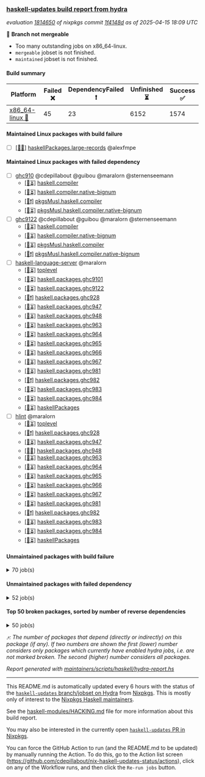 ### [haskell-updates build report from hydra](https://hydra.nixos.org/jobset/nixpkgs/haskell-updates)
*evaluation [1814650](https://hydra.nixos.org/eval/1814650) of nixpkgs commit [1f4148d](https://github.com/NixOS/nixpkgs/commits/1f4148dbc698ea0e8856a043819f8b4b2dd70e71) as of 2025-04-15 18:09 UTC*

🔴 **Branch not mergeable**
  * Too many outstanding jobs on x86_64-linux.
  * `mergeable` jobset is not finished.
  * `maintained` jobset is not finished.

#### Build summary

 | Platform | Failed ❌ | DependencyFailed ❗ | Unfinished ⏳ | Success ✅ | 
 | --- | --- | --- | --- | --- | 
 | [x86_64-linux 🐧](https://hydra.nixos.org/eval/1814650?filter=.x86_64-linux) | 45 | 23 | 6152 | 1574 | 
#### Maintained Linux packages with build failure
- [ ] [[🐧❌]](https://hydra.nixos.org/build/295094961) [haskellPackages.large-records](https://hydra.nixos.org/eval/1814650?filter=haskellPackages.large-records) @alexfmpe
#### Maintained Linux packages with failed dependency
- [ ] [ghc910](https://hydra.nixos.org/eval/1814650?filter=ghc910) @cdepillabout @guibou @maralorn @sternenseemann
  - [[🐧⏳]](https://hydra.nixos.org/build/295090399) [haskell.compiler](https://hydra.nixos.org/eval/1814650?filter=haskell.compiler.ghc910)
  - [[🐧⏳]](https://hydra.nixos.org/build/295090426) [haskell.compiler.native-bignum](https://hydra.nixos.org/eval/1814650?filter=haskell.compiler.native-bignum.ghc910)
  - [[🐧❗]](https://hydra.nixos.org/build/295098527) [pkgsMusl.haskell.compiler](https://hydra.nixos.org/eval/1814650?filter=pkgsMusl.haskell.compiler.ghc910)
  - [[🐧⏳]](https://hydra.nixos.org/build/295098557) [pkgsMusl.haskell.compiler.native-bignum](https://hydra.nixos.org/eval/1814650?filter=pkgsMusl.haskell.compiler.native-bignum.ghc910)
- [ ] [ghc9122](https://hydra.nixos.org/eval/1814650?filter=ghc9122) @cdepillabout @guibou @maralorn @sternenseemann
  - [[🐧⏳]](https://hydra.nixos.org/build/295090462) [haskell.compiler](https://hydra.nixos.org/eval/1814650?filter=haskell.compiler.ghc9122)
  - [[🐧⏳]](https://hydra.nixos.org/build/295090461) [haskell.compiler.native-bignum](https://hydra.nixos.org/eval/1814650?filter=haskell.compiler.native-bignum.ghc9122)
  - [[🐧⏳]](https://hydra.nixos.org/build/295098584) [pkgsMusl.haskell.compiler](https://hydra.nixos.org/eval/1814650?filter=pkgsMusl.haskell.compiler.ghc9122)
  - [[🐧❗]](https://hydra.nixos.org/build/295098582) [pkgsMusl.haskell.compiler.native-bignum](https://hydra.nixos.org/eval/1814650?filter=pkgsMusl.haskell.compiler.native-bignum.ghc9122)
- [ ] [haskell-language-server](https://hydra.nixos.org/eval/1814650?filter=haskell-language-server) @maralorn
  - [[🐧⏳]](https://hydra.nixos.org/build/295090945) [toplevel](https://hydra.nixos.org/eval/1814650?filter=haskell-language-server)
  - [[🐧⏳]](https://hydra.nixos.org/build/295090565) [haskell.packages.ghc9101](https://hydra.nixos.org/eval/1814650?filter=haskell.packages.ghc9101.haskell-language-server)
  - [[🐧⏳]](https://hydra.nixos.org/build/295090612) [haskell.packages.ghc9122](https://hydra.nixos.org/eval/1814650?filter=haskell.packages.ghc9122.haskell-language-server)
  - [[🐧❗]](https://hydra.nixos.org/build/295090605) [haskell.packages.ghc928](https://hydra.nixos.org/eval/1814650?filter=haskell.packages.ghc928.haskell-language-server)
  - [[🐧⏳]](https://hydra.nixos.org/build/295090655) [haskell.packages.ghc947](https://hydra.nixos.org/eval/1814650?filter=haskell.packages.ghc947.haskell-language-server)
  - [[🐧⏳]](https://hydra.nixos.org/build/295090667) [haskell.packages.ghc948](https://hydra.nixos.org/eval/1814650?filter=haskell.packages.ghc948.haskell-language-server)
  - [[🐧⏳]](https://hydra.nixos.org/build/295090673) [haskell.packages.ghc963](https://hydra.nixos.org/eval/1814650?filter=haskell.packages.ghc963.haskell-language-server)
  - [[🐧⏳]](https://hydra.nixos.org/build/295090732) [haskell.packages.ghc964](https://hydra.nixos.org/eval/1814650?filter=haskell.packages.ghc964.haskell-language-server)
  - [[🐧⏳]](https://hydra.nixos.org/build/295090759) [haskell.packages.ghc965](https://hydra.nixos.org/eval/1814650?filter=haskell.packages.ghc965.haskell-language-server)
  - [[🐧⏳]](https://hydra.nixos.org/build/295090758) [haskell.packages.ghc966](https://hydra.nixos.org/eval/1814650?filter=haskell.packages.ghc966.haskell-language-server)
  - [[🐧⏳]](https://hydra.nixos.org/build/295090766) [haskell.packages.ghc967](https://hydra.nixos.org/eval/1814650?filter=haskell.packages.ghc967.haskell-language-server)
  - [[🐧⏳]](https://hydra.nixos.org/build/295090839) [haskell.packages.ghc981](https://hydra.nixos.org/eval/1814650?filter=haskell.packages.ghc981.haskell-language-server)
  - [[🐧❗]](https://hydra.nixos.org/build/295090907) [haskell.packages.ghc982](https://hydra.nixos.org/eval/1814650?filter=haskell.packages.ghc982.haskell-language-server)
  - [[🐧⏳]](https://hydra.nixos.org/build/295091282) [haskell.packages.ghc983](https://hydra.nixos.org/eval/1814650?filter=haskell.packages.ghc983.haskell-language-server)
  - [[🐧⏳]](https://hydra.nixos.org/build/295090939) [haskell.packages.ghc984](https://hydra.nixos.org/eval/1814650?filter=haskell.packages.ghc984.haskell-language-server)
  - [[🐧⏳]](https://hydra.nixos.org/build/295094180) [haskellPackages](https://hydra.nixos.org/eval/1814650?filter=haskellPackages.haskell-language-server)
- [ ] [hlint](https://hydra.nixos.org/eval/1814650?filter=hlint) @maralorn
  - [[🐧⏳]](https://hydra.nixos.org/build/295098479) [toplevel](https://hydra.nixos.org/eval/1814650?filter=hlint)
  - [[🐧❗]](https://hydra.nixos.org/build/295090568) [haskell.packages.ghc928](https://hydra.nixos.org/eval/1814650?filter=haskell.packages.ghc928.hlint)
  - [[🐧⏳]](https://hydra.nixos.org/build/295090601) [haskell.packages.ghc947](https://hydra.nixos.org/eval/1814650?filter=haskell.packages.ghc947.hlint)
  - [[🐧✅]](https://hydra.nixos.org/build/295090606) [haskell.packages.ghc948](https://hydra.nixos.org/eval/1814650?filter=haskell.packages.ghc948.hlint)
  - [[🐧⏳]](https://hydra.nixos.org/build/295090638) [haskell.packages.ghc963](https://hydra.nixos.org/eval/1814650?filter=haskell.packages.ghc963.hlint)
  - [[🐧⏳]](https://hydra.nixos.org/build/295090661) [haskell.packages.ghc964](https://hydra.nixos.org/eval/1814650?filter=haskell.packages.ghc964.hlint)
  - [[🐧⏳]](https://hydra.nixos.org/build/295090689) [haskell.packages.ghc965](https://hydra.nixos.org/eval/1814650?filter=haskell.packages.ghc965.hlint)
  - [[🐧⏳]](https://hydra.nixos.org/build/295090710) [haskell.packages.ghc966](https://hydra.nixos.org/eval/1814650?filter=haskell.packages.ghc966.hlint)
  - [[🐧⏳]](https://hydra.nixos.org/build/295090719) [haskell.packages.ghc967](https://hydra.nixos.org/eval/1814650?filter=haskell.packages.ghc967.hlint)
  - [[🐧⏳]](https://hydra.nixos.org/build/295090760) [haskell.packages.ghc981](https://hydra.nixos.org/eval/1814650?filter=haskell.packages.ghc981.hlint)
  - [[🐧❗]](https://hydra.nixos.org/build/295090783) [haskell.packages.ghc982](https://hydra.nixos.org/eval/1814650?filter=haskell.packages.ghc982.hlint)
  - [[🐧⏳]](https://hydra.nixos.org/build/295090842) [haskell.packages.ghc983](https://hydra.nixos.org/eval/1814650?filter=haskell.packages.ghc983.hlint)
  - [[🐧⏳]](https://hydra.nixos.org/build/295090813) [haskell.packages.ghc984](https://hydra.nixos.org/eval/1814650?filter=haskell.packages.ghc984.hlint)
  - [[🐧⏳]](https://hydra.nixos.org/build/295094258) [haskellPackages](https://hydra.nixos.org/eval/1814650?filter=haskellPackages.hlint)
#### Unmaintained packages with build failure
<details><summary>70 job(s) </summary>

- [ ] [ghc-lib-parser](https://hydra.nixos.org/eval/1814650?filter=ghc-lib-parser)  ⤴️ 23 | 72
  - [[🐧⏳]](https://hydra.nixos.org/build/295090457) [haskell.packages.ghc8107](https://hydra.nixos.org/eval/1814650?filter=haskell.packages.ghc8107.ghc-lib-parser)
  - [[🐧⏳]](https://hydra.nixos.org/build/295090483) [haskell.packages.ghc902](https://hydra.nixos.org/eval/1814650?filter=haskell.packages.ghc902.ghc-lib-parser)
  - [[🐧✅]](https://hydra.nixos.org/build/295090500) [haskell.packages.ghc9101](https://hydra.nixos.org/eval/1814650?filter=haskell.packages.ghc9101.ghc-lib-parser)
  - [[🐧⏳]](https://hydra.nixos.org/build/295090521) [haskell.packages.ghc9122](https://hydra.nixos.org/eval/1814650?filter=haskell.packages.ghc9122.ghc-lib-parser)
  - [[🐧❌]](https://hydra.nixos.org/build/295090541) [haskell.packages.ghc928](https://hydra.nixos.org/eval/1814650?filter=haskell.packages.ghc928.ghc-lib-parser)
  - [[🐧⏳]](https://hydra.nixos.org/build/295090563) [haskell.packages.ghc947](https://hydra.nixos.org/eval/1814650?filter=haskell.packages.ghc947.ghc-lib-parser)
  - [[🐧✅]](https://hydra.nixos.org/build/295090585) [haskell.packages.ghc948](https://hydra.nixos.org/eval/1814650?filter=haskell.packages.ghc948.ghc-lib-parser)
  - [[🐧✅]](https://hydra.nixos.org/build/295090611) [haskell.packages.ghc963](https://hydra.nixos.org/eval/1814650?filter=haskell.packages.ghc963.ghc-lib-parser)
  - [[🐧⏳]](https://hydra.nixos.org/build/295090632) [haskell.packages.ghc964](https://hydra.nixos.org/eval/1814650?filter=haskell.packages.ghc964.ghc-lib-parser)
  - [[🐧✅]](https://hydra.nixos.org/build/295090658) [haskell.packages.ghc965](https://hydra.nixos.org/eval/1814650?filter=haskell.packages.ghc965.ghc-lib-parser)
  - [[🐧⏳]](https://hydra.nixos.org/build/295090681) [haskell.packages.ghc966](https://hydra.nixos.org/eval/1814650?filter=haskell.packages.ghc966.ghc-lib-parser)
  - [[🐧⏳]](https://hydra.nixos.org/build/295090705) [haskell.packages.ghc967](https://hydra.nixos.org/eval/1814650?filter=haskell.packages.ghc967.ghc-lib-parser)
  - [[🐧❌]](https://hydra.nixos.org/build/295090731) [haskell.packages.ghc981](https://hydra.nixos.org/eval/1814650?filter=haskell.packages.ghc981.ghc-lib-parser)
  - [[🐧❌]](https://hydra.nixos.org/build/295090752) [haskell.packages.ghc982](https://hydra.nixos.org/eval/1814650?filter=haskell.packages.ghc982.ghc-lib-parser)
  - [[🐧⏳]](https://hydra.nixos.org/build/295090777) [haskell.packages.ghc983](https://hydra.nixos.org/eval/1814650?filter=haskell.packages.ghc983.ghc-lib-parser)
  - [[🐧✅]](https://hydra.nixos.org/build/295090802) [haskell.packages.ghc984](https://hydra.nixos.org/eval/1814650?filter=haskell.packages.ghc984.ghc-lib-parser)
  - [[🐧⏳]](https://hydra.nixos.org/build/295093553) [haskellPackages](https://hydra.nixos.org/eval/1814650?filter=haskellPackages.ghc-lib-parser)
- [ ] [[🐧❌]](https://hydra.nixos.org/build/295092530) [haskellPackages.copilot-theorem](https://hydra.nixos.org/eval/1814650?filter=haskellPackages.copilot-theorem)  ⤴️ 8 | 11
- [ ] [[🐧❌]](https://hydra.nixos.org/build/295092219) [haskellPackages.cdar-mBound](https://hydra.nixos.org/eval/1814650?filter=haskellPackages.cdar-mBound)  ⤴️ 4 | 6
- [ ] [[🐧❌]](https://hydra.nixos.org/build/295097166) [haskellPackages.sr-extra](https://hydra.nixos.org/eval/1814650?filter=haskellPackages.sr-extra)  ⤴️ 4 | 5
- [ ] [[🐧❌]](https://hydra.nixos.org/build/295097008) [haskellPackages.simplex-method](https://hydra.nixos.org/eval/1814650?filter=haskellPackages.simplex-method)  ⤴️ 2 | 4
- [ ] [[🐧❌]](https://hydra.nixos.org/build/295095127) [haskellPackages.llvm-pretty-bc-parser](https://hydra.nixos.org/eval/1814650?filter=haskellPackages.llvm-pretty-bc-parser)  ⤴️ 2 | 2
- [ ] [[🐧❌]](https://hydra.nixos.org/build/295093236) [haskellPackages.fb](https://hydra.nixos.org/eval/1814650?filter=haskellPackages.fb)  ⤴️ 1 | 5
- [ ] [[🐧❌]](https://hydra.nixos.org/build/295095049) [haskellPackages.libssh2](https://hydra.nixos.org/eval/1814650?filter=haskellPackages.libssh2)  ⤴️ 1 | 3
- [ ] [[🐧❌]](https://hydra.nixos.org/build/295095872) [haskellPackages.osv](https://hydra.nixos.org/eval/1814650?filter=haskellPackages.osv)  ⤴️ 1 | 3
- [ ] [[🐧❌]](https://hydra.nixos.org/build/295092903) [haskellPackages.distributed-process-p2p](https://hydra.nixos.org/eval/1814650?filter=haskellPackages.distributed-process-p2p)  ⤴️ 1 | 1
- [ ] [[🐧❌]](https://hydra.nixos.org/build/295093203) [haskellPackages.eventloop](https://hydra.nixos.org/eval/1814650?filter=haskellPackages.eventloop)  ⤴️ 1 | 1
- [ ] [[🐧❌]](https://hydra.nixos.org/build/295093562) [haskellPackages.ghc-prof](https://hydra.nixos.org/eval/1814650?filter=haskellPackages.ghc-prof)  ⤴️ 1 | 1
- [ ] [[🐧❌]](https://hydra.nixos.org/build/295094009) [haskellPackages.haddock-use-refs](https://hydra.nixos.org/eval/1814650?filter=haskellPackages.haddock-use-refs)  ⤴️ 1 | 1
- [ ] [[🐧❌]](https://hydra.nixos.org/build/295094030) [haskellPackages.hal](https://hydra.nixos.org/eval/1814650?filter=haskellPackages.hal)  ⤴️ 1 | 1
- [ ] [[🐧❌]](https://hydra.nixos.org/build/295093191) [haskellPackages.extism-manifest](https://hydra.nixos.org/eval/1814650?filter=haskellPackages.extism-manifest)  ⤴️ 0 | 2
- [ ] [[🐧❌]](https://hydra.nixos.org/build/295094946) [haskellPackages.language-python](https://hydra.nixos.org/eval/1814650?filter=haskellPackages.language-python)  ⤴️ 0 | 2
- [ ] [[🐧❌]](https://hydra.nixos.org/build/295096905) [haskellPackages.servant-subscriber](https://hydra.nixos.org/eval/1814650?filter=haskellPackages.servant-subscriber)  ⤴️ 0 | 1
- [ ] [[🐧❌]](https://hydra.nixos.org/build/295090921) [haskellPackages.GOST34112012-Hash](https://hydra.nixos.org/eval/1814650?filter=haskellPackages.GOST34112012-Hash) 
- [ ] [[🐧❌]](https://hydra.nixos.org/build/295091958) [haskellPackages.birds-of-paradise](https://hydra.nixos.org/eval/1814650?filter=haskellPackages.birds-of-paradise) 
- [ ] [[🐧❌]](https://hydra.nixos.org/build/295092276) [haskellPackages.chronos-bench](https://hydra.nixos.org/eval/1814650?filter=haskellPackages.chronos-bench) 
- [ ] [[🐧❌]](https://hydra.nixos.org/build/295093001) [haskellPackages.distributed-fork-aws-lambda](https://hydra.nixos.org/eval/1814650?filter=haskellPackages.distributed-fork-aws-lambda) 
- [ ] [[🐧❌]](https://hydra.nixos.org/build/295093478) [haskellPackages.genai-lib](https://hydra.nixos.org/eval/1814650?filter=haskellPackages.genai-lib) 
- [ ] [ghc-tags](https://hydra.nixos.org/eval/1814650?filter=ghc-tags) 
  - [[🐧⏳]](https://hydra.nixos.org/build/295090481) [haskell.packages.ghc8107](https://hydra.nixos.org/eval/1814650?filter=haskell.packages.ghc8107.ghc-tags)
  - [[🐧⏳]](https://hydra.nixos.org/build/295090514) [haskell.packages.ghc902](https://hydra.nixos.org/eval/1814650?filter=haskell.packages.ghc902.ghc-tags)
  - [[🐧⏳]](https://hydra.nixos.org/build/295090517) [haskell.packages.ghc9101](https://hydra.nixos.org/eval/1814650?filter=haskell.packages.ghc9101.ghc-tags)
  - [[🐧⏳]](https://hydra.nixos.org/build/295090567) [haskell.packages.ghc928](https://hydra.nixos.org/eval/1814650?filter=haskell.packages.ghc928.ghc-tags)
  - [[🐧⏳]](https://hydra.nixos.org/build/295090639) [haskell.packages.ghc963](https://hydra.nixos.org/eval/1814650?filter=haskell.packages.ghc963.ghc-tags)
  - [[🐧⏳]](https://hydra.nixos.org/build/295090662) [haskell.packages.ghc964](https://hydra.nixos.org/eval/1814650?filter=haskell.packages.ghc964.ghc-tags)
  - [[🐧❌]](https://hydra.nixos.org/build/295090683) [haskell.packages.ghc965](https://hydra.nixos.org/eval/1814650?filter=haskell.packages.ghc965.ghc-tags)
  - [[🐧⏳]](https://hydra.nixos.org/build/295090706) [haskell.packages.ghc966](https://hydra.nixos.org/eval/1814650?filter=haskell.packages.ghc966.ghc-tags)
  - [[🐧⏳]](https://hydra.nixos.org/build/295090722) [haskell.packages.ghc967](https://hydra.nixos.org/eval/1814650?filter=haskell.packages.ghc967.ghc-tags)
- [ ] [[🐧❌]](https://hydra.nixos.org/build/295093944) [haskellPackages.groupBy](https://hydra.nixos.org/eval/1814650?filter=haskellPackages.groupBy) 
- [ ] [[🐧❌]](https://hydra.nixos.org/build/295093971) [haskellPackages.gtvm-hs](https://hydra.nixos.org/eval/1814650?filter=haskellPackages.gtvm-hs) 
- [ ] [[🐧❌]](https://hydra.nixos.org/build/295094144) [haskellPackages.hasql-streams-streamly](https://hydra.nixos.org/eval/1814650?filter=haskellPackages.hasql-streams-streamly) 
- [ ] [[🐧❌]](https://hydra.nixos.org/build/295094702) [haskellPackages.inline-python](https://hydra.nixos.org/eval/1814650?filter=haskellPackages.inline-python) 
- [ ] [[🐧❌]](https://hydra.nixos.org/build/295094852) [haskellPackages.json-tokens](https://hydra.nixos.org/eval/1814650?filter=haskellPackages.json-tokens) 
- [ ] [[🐧❌]](https://hydra.nixos.org/build/295094997) [haskellPackages.layers-game](https://hydra.nixos.org/eval/1814650?filter=haskellPackages.layers-game) 
- [ ] [[🐧❌]](https://hydra.nixos.org/build/295095150) [haskellPackages.logging-effect-colors](https://hydra.nixos.org/eval/1814650?filter=haskellPackages.logging-effect-colors) 
- [ ] [[🐧❌]](https://hydra.nixos.org/build/295095458) [haskellPackages.moffy-samples-gtk4-run](https://hydra.nixos.org/eval/1814650?filter=haskellPackages.moffy-samples-gtk4-run) 
- [ ] [[🐧❌]](https://hydra.nixos.org/build/295095605) [haskellPackages.ndjson-conduit](https://hydra.nixos.org/eval/1814650?filter=haskellPackages.ndjson-conduit) 
- [ ] [[🐧❌]](https://hydra.nixos.org/build/295095834) [haskellPackages.opt-env-conf-test](https://hydra.nixos.org/eval/1814650?filter=haskellPackages.opt-env-conf-test) 
- [ ] [[🐧❌]](https://hydra.nixos.org/build/295095981) [haskellPackages.path-text-utf8](https://hydra.nixos.org/eval/1814650?filter=haskellPackages.path-text-utf8) 
- [ ] [[🐧❌]](https://hydra.nixos.org/build/295096350) [haskellPackages.proteaaudio-sdl](https://hydra.nixos.org/eval/1814650?filter=haskellPackages.proteaaudio-sdl) 
- [ ] [[🐧❌]](https://hydra.nixos.org/build/295096594) [haskellPackages.registry-options](https://hydra.nixos.org/eval/1814650?filter=haskellPackages.registry-options) 
- [ ] [[🐧❌]](https://hydra.nixos.org/build/295096600) [haskellPackages.relational-postgresql8](https://hydra.nixos.org/eval/1814650?filter=haskellPackages.relational-postgresql8) 
- [ ] [[🐧❌]](https://hydra.nixos.org/build/295096627) [haskellPackages.ret](https://hydra.nixos.org/eval/1814650?filter=haskellPackages.ret) 
- [ ] [[🐧❌]](https://hydra.nixos.org/build/295097063) [haskellPackages.skews](https://hydra.nixos.org/eval/1814650?filter=haskellPackages.skews) 
- [ ] [[🐧❌]](https://hydra.nixos.org/build/295097108) [haskellPackages.snap-web-routes](https://hydra.nixos.org/eval/1814650?filter=haskellPackages.snap-web-routes) 
- [ ] [[🐧❌]](https://hydra.nixos.org/build/295097354) [haskellPackages.sydtest-autodocodec](https://hydra.nixos.org/eval/1814650?filter=haskellPackages.sydtest-autodocodec) 
- [ ] [[🐧❌]](https://hydra.nixos.org/build/295097959) [haskellPackages.unix-simple](https://hydra.nixos.org/eval/1814650?filter=haskellPackages.unix-simple) 
- [ ] [[🐧❌]](https://hydra.nixos.org/build/295098135) [haskellPackages.visualize-cbn](https://hydra.nixos.org/eval/1814650?filter=haskellPackages.visualize-cbn) 
- [ ] [[🐧❌]](https://hydra.nixos.org/build/295098199) [haskellPackages.wai-lambda](https://hydra.nixos.org/eval/1814650?filter=haskellPackages.wai-lambda) 
</details>

#### Unmaintained packages with failed dependency
<details><summary>52 job(s) </summary>

- [ ] [ghc-lib-parser-ex](https://hydra.nixos.org/eval/1814650?filter=ghc-lib-parser-ex)  ⤴️ 16 | 42
  - [[🐧⏳]](https://hydra.nixos.org/build/295090467) [haskell.packages.ghc8107](https://hydra.nixos.org/eval/1814650?filter=haskell.packages.ghc8107.ghc-lib-parser-ex)
  - [[🐧⏳]](https://hydra.nixos.org/build/295090507) [haskell.packages.ghc902](https://hydra.nixos.org/eval/1814650?filter=haskell.packages.ghc902.ghc-lib-parser-ex)
  - [[🐧⏳]](https://hydra.nixos.org/build/295090505) [haskell.packages.ghc9101](https://hydra.nixos.org/eval/1814650?filter=haskell.packages.ghc9101.ghc-lib-parser-ex)
  - [[🐧⏳]](https://hydra.nixos.org/build/295090545) [haskell.packages.ghc9122](https://hydra.nixos.org/eval/1814650?filter=haskell.packages.ghc9122.ghc-lib-parser-ex)
  - [[🐧❗]](https://hydra.nixos.org/build/295090555) [haskell.packages.ghc928](https://hydra.nixos.org/eval/1814650?filter=haskell.packages.ghc928.ghc-lib-parser-ex)
  - [[🐧⏳]](https://hydra.nixos.org/build/295090592) [haskell.packages.ghc947](https://hydra.nixos.org/eval/1814650?filter=haskell.packages.ghc947.ghc-lib-parser-ex)
  - [[🐧✅]](https://hydra.nixos.org/build/295090587) [haskell.packages.ghc948](https://hydra.nixos.org/eval/1814650?filter=haskell.packages.ghc948.ghc-lib-parser-ex)
  - [[🐧⏳]](https://hydra.nixos.org/build/295090628) [haskell.packages.ghc963](https://hydra.nixos.org/eval/1814650?filter=haskell.packages.ghc963.ghc-lib-parser-ex)
  - [[🐧⏳]](https://hydra.nixos.org/build/295090649) [haskell.packages.ghc964](https://hydra.nixos.org/eval/1814650?filter=haskell.packages.ghc964.ghc-lib-parser-ex)
  - [[🐧⏳]](https://hydra.nixos.org/build/295090671) [haskell.packages.ghc965](https://hydra.nixos.org/eval/1814650?filter=haskell.packages.ghc965.ghc-lib-parser-ex)
  - [[🐧⏳]](https://hydra.nixos.org/build/295090699) [haskell.packages.ghc966](https://hydra.nixos.org/eval/1814650?filter=haskell.packages.ghc966.ghc-lib-parser-ex)
  - [[🐧⏳]](https://hydra.nixos.org/build/295090712) [haskell.packages.ghc967](https://hydra.nixos.org/eval/1814650?filter=haskell.packages.ghc967.ghc-lib-parser-ex)
  - [[🐧⏳]](https://hydra.nixos.org/build/295090751) [haskell.packages.ghc981](https://hydra.nixos.org/eval/1814650?filter=haskell.packages.ghc981.ghc-lib-parser-ex)
  - [[🐧❗]](https://hydra.nixos.org/build/295090771) [haskell.packages.ghc982](https://hydra.nixos.org/eval/1814650?filter=haskell.packages.ghc982.ghc-lib-parser-ex)
  - [[🐧⏳]](https://hydra.nixos.org/build/295090804) [haskell.packages.ghc983](https://hydra.nixos.org/eval/1814650?filter=haskell.packages.ghc983.ghc-lib-parser-ex)
  - [[🐧⏳]](https://hydra.nixos.org/build/295090800) [haskell.packages.ghc984](https://hydra.nixos.org/eval/1814650?filter=haskell.packages.ghc984.ghc-lib-parser-ex)
  - [[🐧⏳]](https://hydra.nixos.org/build/295093554) [haskellPackages](https://hydra.nixos.org/eval/1814650?filter=haskellPackages.ghc-lib-parser-ex)
- [ ] [[🐧❗]](https://hydra.nixos.org/build/295092525) [haskellPackages.copilot-language](https://hydra.nixos.org/eval/1814650?filter=haskellPackages.copilot-language)  ⤴️ 7 | 9
- [ ] [[🐧❗]](https://hydra.nixos.org/build/295092526) [haskellPackages.copilot-libraries](https://hydra.nixos.org/eval/1814650?filter=haskellPackages.copilot-libraries)  ⤴️ 6 | 7
- [ ] [[🐧❗]](https://hydra.nixos.org/build/295092512) [haskellPackages.copilot](https://hydra.nixos.org/eval/1814650?filter=haskellPackages.copilot)  ⤴️ 5 | 5
- [ ] [[🐧❗]](https://hydra.nixos.org/build/295091254) [haskellPackages.aern2-mp](https://hydra.nixos.org/eval/1814650?filter=haskellPackages.aern2-mp)  ⤴️ 3 | 5
- [ ] [[🐧❗]](https://hydra.nixos.org/build/295091247) [haskellPackages.aern2-real](https://hydra.nixos.org/eval/1814650?filter=haskellPackages.aern2-real)  ⤴️ 2 | 4
- [ ] [[🐧❗]](https://hydra.nixos.org/build/295094742) [haskellPackages.ipprint](https://hydra.nixos.org/eval/1814650?filter=haskellPackages.ipprint)  ⤴️ 2 | 3
- [ ] [[🐧❗]](https://hydra.nixos.org/build/295092608) [haskellPackages.crucible-llvm](https://hydra.nixos.org/eval/1814650?filter=haskellPackages.crucible-llvm)  ⤴️ 2 | 2
- [ ] [[🐧❗]](https://hydra.nixos.org/build/295097035) [haskellPackages.sketch-frp-copilot](https://hydra.nixos.org/eval/1814650?filter=haskellPackages.sketch-frp-copilot)  ⤴️ 2 | 2
- [ ] [[🐧❗]](https://hydra.nixos.org/build/295094402) [haskellPackages.hsec-core](https://hydra.nixos.org/eval/1814650?filter=haskellPackages.hsec-core)  ⤴️ 0 | 2
- [ ] [[🐧❗]](https://hydra.nixos.org/build/295098088) [haskellPackages.vertexenum](https://hydra.nixos.org/eval/1814650?filter=haskellPackages.vertexenum)  ⤴️ 0 | 1
- [ ] [[🐧❗]](https://hydra.nixos.org/build/295091830) [haskellPackages.arduino-copilot](https://hydra.nixos.org/eval/1814650?filter=haskellPackages.arduino-copilot) 
- [ ] [[🐧❗]](https://hydra.nixos.org/build/295091942) [haskellPackages.beam-large-records](https://hydra.nixos.org/eval/1814650?filter=haskellPackages.beam-large-records) 
- [ ] [[🐧❗]](https://hydra.nixos.org/build/295098618) [tests.haskell.documentationTarball](https://hydra.nixos.org/eval/1814650?filter=tests.haskell.documentationTarball) 
- [ ] [[🐧❗]](https://hydra.nixos.org/build/295093280) [haskellPackages.feed-gipeda](https://hydra.nixos.org/eval/1814650?filter=haskellPackages.feed-gipeda) 
- [ ] [ghc-lib](https://hydra.nixos.org/eval/1814650?filter=ghc-lib) 
  - [[🐧⏳]](https://hydra.nixos.org/build/295090456) [haskell.packages.ghc8107](https://hydra.nixos.org/eval/1814650?filter=haskell.packages.ghc8107.ghc-lib)
  - [[🐧⏳]](https://hydra.nixos.org/build/295090484) [haskell.packages.ghc902](https://hydra.nixos.org/eval/1814650?filter=haskell.packages.ghc902.ghc-lib)
  - [[🐧✅]](https://hydra.nixos.org/build/295090499) [haskell.packages.ghc9101](https://hydra.nixos.org/eval/1814650?filter=haskell.packages.ghc9101.ghc-lib)
  - [[🐧⏳]](https://hydra.nixos.org/build/295090540) [haskell.packages.ghc928](https://hydra.nixos.org/eval/1814650?filter=haskell.packages.ghc928.ghc-lib)
  - [[🐧⏳]](https://hydra.nixos.org/build/295090562) [haskell.packages.ghc947](https://hydra.nixos.org/eval/1814650?filter=haskell.packages.ghc947.ghc-lib)
  - [[🐧⏳]](https://hydra.nixos.org/build/295090584) [haskell.packages.ghc948](https://hydra.nixos.org/eval/1814650?filter=haskell.packages.ghc948.ghc-lib)
  - [[🐧✅]](https://hydra.nixos.org/build/295090609) [haskell.packages.ghc963](https://hydra.nixos.org/eval/1814650?filter=haskell.packages.ghc963.ghc-lib)
  - [[🐧⏳]](https://hydra.nixos.org/build/295090633) [haskell.packages.ghc964](https://hydra.nixos.org/eval/1814650?filter=haskell.packages.ghc964.ghc-lib)
  - [[🐧✅]](https://hydra.nixos.org/build/295090659) [haskell.packages.ghc965](https://hydra.nixos.org/eval/1814650?filter=haskell.packages.ghc965.ghc-lib)
  - [[🐧⏳]](https://hydra.nixos.org/build/295090680) [haskell.packages.ghc966](https://hydra.nixos.org/eval/1814650?filter=haskell.packages.ghc966.ghc-lib)
  - [[🐧⏳]](https://hydra.nixos.org/build/295090704) [haskell.packages.ghc967](https://hydra.nixos.org/eval/1814650?filter=haskell.packages.ghc967.ghc-lib)
  - [[🐧❗]](https://hydra.nixos.org/build/295090730) [haskell.packages.ghc981](https://hydra.nixos.org/eval/1814650?filter=haskell.packages.ghc981.ghc-lib)
  - [[🐧⏳]](https://hydra.nixos.org/build/295090753) [haskell.packages.ghc982](https://hydra.nixos.org/eval/1814650?filter=haskell.packages.ghc982.ghc-lib)
  - [[🐧⏳]](https://hydra.nixos.org/build/295090775) [haskell.packages.ghc983](https://hydra.nixos.org/eval/1814650?filter=haskell.packages.ghc983.ghc-lib)
  - [[🐧⏳]](https://hydra.nixos.org/build/295090799) [haskell.packages.ghc984](https://hydra.nixos.org/eval/1814650?filter=haskell.packages.ghc984.ghc-lib)
  - [[🐧⏳]](https://hydra.nixos.org/build/295093552) [haskellPackages](https://hydra.nixos.org/eval/1814650?filter=haskellPackages.ghc-lib)
- [ ] [[🐧❗]](https://hydra.nixos.org/build/295095057) [haskellPackages.libssh2-conduit](https://hydra.nixos.org/eval/1814650?filter=haskellPackages.libssh2-conduit) 
- [ ] [[🐧❗]](https://hydra.nixos.org/build/295097815) [haskellPackages.twentefp-eventloop-trees](https://hydra.nixos.org/eval/1814650?filter=haskellPackages.twentefp-eventloop-trees) 
- [ ] [[🐧❗]](https://hydra.nixos.org/build/295098193) [haskellPackages.wai-handler-hal](https://hydra.nixos.org/eval/1814650?filter=haskellPackages.wai-handler-hal) 
</details>

#### Top 50 broken packages, sorted by number of reverse dependencies
<details><summary>50 job(s) </summary>

[haskell98](https://packdeps.haskellers.com/reverse/haskell98) ⤴️ 152  
[failure](https://packdeps.haskellers.com/reverse/failure) ⤴️ 72  
[enumerator](https://packdeps.haskellers.com/reverse/enumerator) ⤴️ 56  
[connection](https://packdeps.haskellers.com/reverse/connection) ⤴️ 50  
[util](https://packdeps.haskellers.com/reverse/util) ⤴️ 49  
[derive](https://packdeps.haskellers.com/reverse/derive) ⤴️ 48  
[fclabels](https://packdeps.haskellers.com/reverse/fclabels) ⤴️ 47  
[accelerate](https://packdeps.haskellers.com/reverse/accelerate) ⤴️ 42  
[syb-with-class](https://packdeps.haskellers.com/reverse/syb-with-class) ⤴️ 42  
[MonadCatchIO-transformers](https://packdeps.haskellers.com/reverse/MonadCatchIO-transformers) ⤴️ 41  
[TypeCompose](https://packdeps.haskellers.com/reverse/TypeCompose) ⤴️ 41  
[PrimitiveArray](https://packdeps.haskellers.com/reverse/PrimitiveArray) ⤴️ 35  
[crypto-random](https://packdeps.haskellers.com/reverse/crypto-random) ⤴️ 35  
[dual](https://packdeps.haskellers.com/reverse/dual) ⤴️ 32  
[hsp](https://packdeps.haskellers.com/reverse/hsp) ⤴️ 32  
[language-ecmascript](https://packdeps.haskellers.com/reverse/language-ecmascript) ⤴️ 31  
[iteratee](https://packdeps.haskellers.com/reverse/iteratee) ⤴️ 29  
[composite-base](https://packdeps.haskellers.com/reverse/composite-base) ⤴️ 28  
[regexpr](https://packdeps.haskellers.com/reverse/regexpr) ⤴️ 27  
[crypto-numbers](https://packdeps.haskellers.com/reverse/crypto-numbers) ⤴️ 25  
[either-unwrap](https://packdeps.haskellers.com/reverse/either-unwrap) ⤴️ 25  
[Crypto](https://packdeps.haskellers.com/reverse/Crypto) ⤴️ 22  
[crypto-pubkey](https://packdeps.haskellers.com/reverse/crypto-pubkey) ⤴️ 22  
[haskelldb](https://packdeps.haskellers.com/reverse/haskelldb) ⤴️ 22  
[wxdirect](https://packdeps.haskellers.com/reverse/wxdirect) ⤴️ 22  
[BiobaseTypes](https://packdeps.haskellers.com/reverse/BiobaseTypes) ⤴️ 21  
[alg](https://packdeps.haskellers.com/reverse/alg) ⤴️ 21  
[libxml-sax](https://packdeps.haskellers.com/reverse/libxml-sax) ⤴️ 21  
[wxc](https://packdeps.haskellers.com/reverse/wxc) ⤴️ 21  
[biocore](https://packdeps.haskellers.com/reverse/biocore) ⤴️ 20  
[reform](https://packdeps.haskellers.com/reverse/reform) ⤴️ 20  
[wxcore](https://packdeps.haskellers.com/reverse/wxcore) ⤴️ 20  
[attoparsec-enumerator](https://packdeps.haskellers.com/reverse/attoparsec-enumerator) ⤴️ 19  
[bytestring-show](https://packdeps.haskellers.com/reverse/bytestring-show) ⤴️ 19  
[cprng-aes](https://packdeps.haskellers.com/reverse/cprng-aes) ⤴️ 19  
[fay](https://packdeps.haskellers.com/reverse/fay) ⤴️ 19  
[harp](https://packdeps.haskellers.com/reverse/harp) ⤴️ 19  
[hsx2hs](https://packdeps.haskellers.com/reverse/hsx2hs) ⤴️ 19  
[ixset](https://packdeps.haskellers.com/reverse/ixset) ⤴️ 19  
[mmsyn2](https://packdeps.haskellers.com/reverse/mmsyn2) ⤴️ 19  
[wx](https://packdeps.haskellers.com/reverse/wx) ⤴️ 19  
[BiobaseENA](https://packdeps.haskellers.com/reverse/BiobaseENA) ⤴️ 18  
[asn1-data](https://packdeps.haskellers.com/reverse/asn1-data) ⤴️ 18  
[dbus-core](https://packdeps.haskellers.com/reverse/dbus-core) ⤴️ 18  
[digit](https://packdeps.haskellers.com/reverse/digit) ⤴️ 18  
[gtksourceview2](https://packdeps.haskellers.com/reverse/gtksourceview2) ⤴️ 18  
[BiobaseXNA](https://packdeps.haskellers.com/reverse/BiobaseXNA) ⤴️ 17  
[HGamer3D-Data](https://packdeps.haskellers.com/reverse/HGamer3D-Data) ⤴️ 17  
[certificate](https://packdeps.haskellers.com/reverse/certificate) ⤴️ 17  
[dbus-client](https://packdeps.haskellers.com/reverse/dbus-client) ⤴️ 17  
</details>


*⤴️: The number of packages that depend (directly or indirectly) on this package (if any). If two numbers are shown the first (lower) number considers only packages which currently have enabled hydra jobs, i.e. are not marked broken. The second (higher) number considers all packages.*

*Report generated with [maintainers/scripts/haskell/hydra-report.hs](https://github.com/NixOS/nixpkgs/blob/haskell-updates/maintainers/scripts/haskell/hydra-report.hs)*


----------------------------------------------------------------------

This README.md is automatically updated every 6 hours with the status of the
[`haskell-updates` branch/jobset on Hydra](https://hydra.nixos.org/jobset/nixpkgs/haskell-updates)
from [Nixpkgs](https://github.com/NixOS/nixpkgs).  This is mostly only of
interest to the [Nixpkgs Haskell maintainers](https://github.com/orgs/NixOS/teams/haskell).

See the
[haskell-modules/HACKING.md](https://github.com/NixOS/nixpkgs/blob/haskell-updates/pkgs/development/haskell-modules/HACKING.md)
file for more information about this build report.

You may also be interested in the currently open
[`haskell-updates` PR in Nixpkgs](https://github.com/nixos/nixpkgs/pulls?q=is%3Apr+is%3Aopen+head%3Ahaskell-updates).

You can force the GitHub Action to run (and the README.md to be updated) by
manually running the Action.  To do this, go to the Action list screen
(https://github.com/cdepillabout/nix-haskell-updates-status/actions),
click on any of the Workflow runs, and then click the `Re-run jobs` button.
